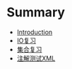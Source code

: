 # Summary

* [Introduction](README.md)
* [IO复习](chapter1.md)
* [集合复习](Jihe.md)
* [注解测试XML](注解测试XML.md)

